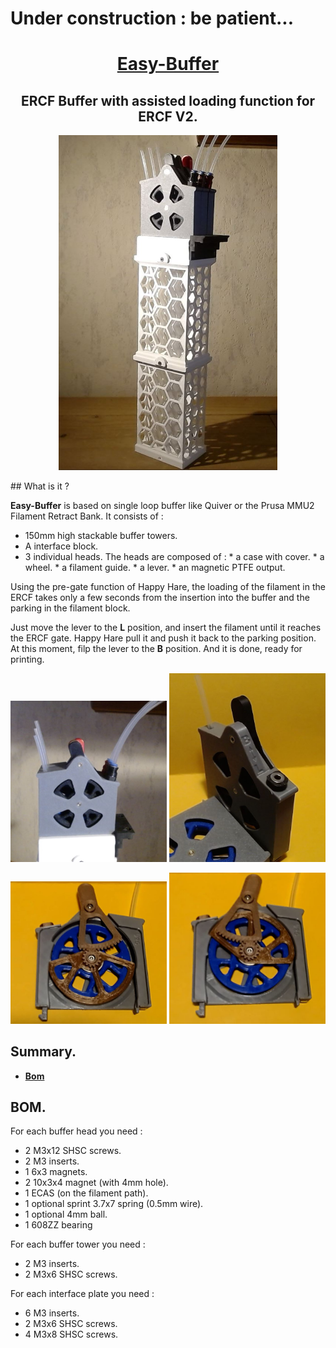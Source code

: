 # Under construction : be patient...



<h1 align="center"><ins>Easy-Buffer</ins></h1>

<H2 align="center">ERCF Buffer with assisted loading function for ERCF V2.</H1>

<p align=center><img src="Images/EB-full.JPG" width="350" alt=""></P>
## What is it ?

**Easy-Buffer** is based on single loop buffer like Quiver or the Prusa MMU2 Filament Retract Bank. 
It consists of :
  * 150mm high stackable buffer towers.
  * A interface block.
  * 3 individual heads.
        The heads are composed of :
        * a case with cover.
        * a wheel.
        * a filament guide.
        * a lever.
        * an magnetic PTFE output.

Using the pre-gate function of Happy Hare, the loading of the filament in the ERCF takes only a few seconds from the insertion into the buffer and the parking in the filament block.

Just move the lever to the **L** position, and insert the filament until it reaches the ERCF gate. Happy Hare pull it and push it back to the parking position. At this moment, filp the lever to the **B** position. And it is done, ready for printing.
  



<p align=center><img src="Images/EB-head-side.JPG" width="250" alt="">  <img src="Images/EB-B-L.JPG" width="250" alt=""></p>
<p align=center><img src="Images/EB-load.JPG" width="250" alt="">  <img src="Images/EB-buffer.JPG" width="250" alt=""></p>



## Summary.
* **[Bom](#bom)**
   


## BOM.
For each buffer head you need :  
   * 2 M3x12 SHSC screws. 
   * 2 M3 inserts.
   * 1 6x3 magnets.
   * 2 10x3x4 magnet (with 4mm hole).
   * 1 ECAS (on the filament path).
   * 1 optional sprint 3.7x7 spring (0.5mm wire). 
   * 1 optional 4mm ball.
   * 1 608ZZ bearing

For each buffer tower you need :
   * 2 M3 inserts.
   * 2 M3x6 SHSC screws. 

For each interface plate you need :
   * 6 M3 inserts.
   * 2 M3x6 SHSC screws. 
   * 4 M3x8 SHSC screws.


